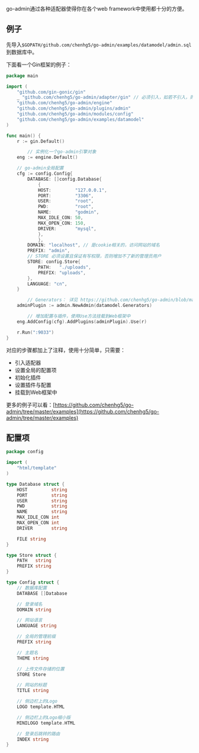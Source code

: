 <!--
title: 快速开始 
sort: 1
-->

go-admin通过各种适配器使得你在各个web framework中使用都十分的方便。

## 例子

先导入```$GOPATH/github.com/chenhg5/go-admin/examples/datamodel/admin.sql```到数据库中。

下面看一个Gin框架的例子：

```go
package main

import (
	"github.com/gin-gonic/gin"
	_ "github.com/chenhg5/go-admin/adapter/gin" // 必须引入，如若不引入，则需要自己定义
	"github.com/chenhg5/go-admin/engine"
	"github.com/chenhg5/go-admin/plugins/admin"
	"github.com/chenhg5/go-admin/modules/config"
	"github.com/chenhg5/go-admin/examples/datamodel"
)

func main() {
	r := gin.Default()

        // 实例化一个go-admin引擎对象
	eng := engine.Default()

	// go-admin全局配置
	cfg := config.Config{
		DATABASE: []config.Database{
		    {
			HOST:         "127.0.0.1",
			PORT:         "3306",
			USER:         "root",
			PWD:          "root",
			NAME:         "godmin",
			MAX_IDLE_CON: 50,
			MAX_OPEN_CON: 150,
			DRIVER:       "mysql",
		    },
        	},
		DOMAIN: "localhost", // 是cookie相关的，访问网站的域名
		PREFIX: "admin",
		// STORE 必须设置且保证有写权限，否则增加不了新的管理员用户
		STORE: config.Store{
		    PATH:   "./uploads",
		    PREFIX: "uploads",
		},
		LANGUAGE: "cn", 
	}

    	// Generators： 详见 https://github.com/chenhg5/go-admin/blob/master/examples/datamodel/tables.go
	adminPlugin := admin.NewAdmin(datamodel.Generators)

        // 增加配置与插件，使用Use方法挂载到Web框架中
	eng.AddConfig(cfg).AddPlugins(adminPlugin).Use(r)

	r.Run(":9033")
}
```

对应的步骤都加上了注释，使用十分简单，只需要：

- 引入适配器
- 设置全局的配置项
- 初始化插件
- 设置插件与配置
- 挂载到Web框架中

更多的例子可以看：[https://github.com/chenhg5/go-admin/tree/master/examples](https://github.com/chenhg5/go-admin/tree/master/examples)

## 配置项

```go
package config

import (
	"html/template"
)

type Database struct {
	HOST         string
	PORT         string
	USER         string
	PWD          string
	NAME         string
	MAX_IDLE_CON int
	MAX_OPEN_CON int
	DRIVER       string

	FILE string
}

type Store struct {
	PATH   string
	PREFIX string
}

type Config struct {
	// 数据库配置
	DATABASE []Database

	// 登录域名
	DOMAIN string

	// 网站语言
	LANGUAGE string

	// 全局的管理前缀
	PREFIX string

	// 主题名
	THEME string

	// 上传文件存储的位置
	STORE Store

	// 网站的标题
	TITLE string

	// 侧边栏上的Logo
	LOGO template.HTML

	// 侧边栏上的Logo缩小版
	MINILOGO template.HTML

	// 登录后跳转的路由
	INDEX string
}

```
